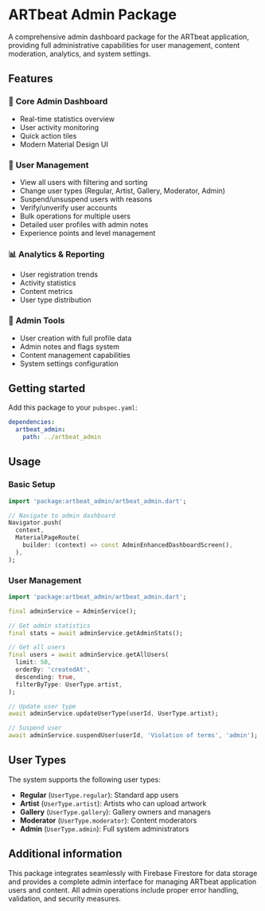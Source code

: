 # ARTbeat Admin Package

A comprehensive admin dashboard package for the ARTbeat application, providing full administrative capabilities for user management, content moderation, analytics, and system settings.

## Features

### 🎯 **Core Admin Dashboard**

- Real-time statistics overview
- User activity monitoring
- Quick action tiles
- Modern Material Design UI

### 👥 **User Management**

- View all users with filtering and sorting
- Change user types (Regular, Artist, Gallery, Moderator, Admin)
- Suspend/unsuspend users with reasons
- Verify/unverify user accounts
- Bulk operations for multiple users
- Detailed user profiles with admin notes
- Experience points and level management

### 📊 **Analytics & Reporting**

- User registration trends
- Activity statistics
- Content metrics
- User type distribution

### 🔧 **Admin Tools**

- User creation with full profile data
- Admin notes and flags system
- Content management capabilities
- System settings configuration

## Getting started

Add this package to your `pubspec.yaml`:

```yaml
dependencies:
  artbeat_admin:
    path: ../artbeat_admin
```

## Usage

### Basic Setup

```dart
import 'package:artbeat_admin/artbeat_admin.dart';

// Navigate to admin dashboard
Navigator.push(
  context,
  MaterialPageRoute(
    builder: (context) => const AdminEnhancedDashboardScreen(),
  ),
);
```

### User Management

```dart
import 'package:artbeat_admin/artbeat_admin.dart';

final adminService = AdminService();

// Get admin statistics
final stats = await adminService.getAdminStats();

// Get all users
final users = await adminService.getAllUsers(
  limit: 50,
  orderBy: 'createdAt',
  descending: true,
  filterByType: UserType.artist,
);

// Update user type
await adminService.updateUserType(userId, UserType.artist);

// Suspend user
await adminService.suspendUser(userId, 'Violation of terms', 'admin');
```

## User Types

The system supports the following user types:

- **Regular** (`UserType.regular`): Standard app users
- **Artist** (`UserType.artist`): Artists who can upload artwork
- **Gallery** (`UserType.gallery`): Gallery owners and managers
- **Moderator** (`UserType.moderator`): Content moderators
- **Admin** (`UserType.admin`): Full system administrators

## Additional information

This package integrates seamlessly with Firebase Firestore for data storage and provides a complete admin interface for managing ARTbeat application users and content. All admin operations include proper error handling, validation, and security measures.
